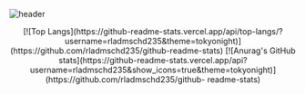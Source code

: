 ![header](https://capsule-render.vercel.app/api?type=Waving&color=auto&height=200&section=header&text=rladmschd235%20Github&fontSize=50)

<div align="center">
  [![Top Langs](https://github-readme-stats.vercel.app/api/top-langs/?username=rladmschd235&theme=tokyonight)](https://github.com/rladmschd235/github-readme-stats)
  [![Anurag's GitHub stats](https://github-readme-stats.vercel.app/api?username=rladmschd235&show_icons=true&theme=tokyonight)](https://github.com/rladmschd235/github-   readme-stats)
</div>
